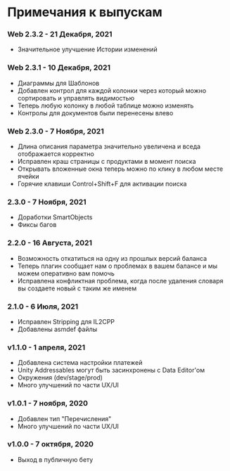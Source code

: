 # Примечания к выпускам

### Web 2.3.2 - 21 Декабря, 2021
* Значительное улучшение Истории изменений

### Web 2.3.1 - 10 Декабря, 2021
* Диаграммы для Шаблонов
* Добавлен контрол для каждой колонки через который можно сортировать и управлять видимостью
* Теперь любую колонку в любой таблице можно изменять
* Контролы для документов были перенесены влево

### Web 2.3.0 - 7 Ноября, 2021
* Длина описания параметра значительно увеличена и вседа отображается корректно
* Исправлен краш страницы с продуктами в момент поиска
* Открывать вложенные окна теперь можно по клику в любом месте ячейки
* Горячие клавиши Control+Shift+F для активации поиска

### 2.3.0 - 7 Ноября, 2021
* Доработки SmartObjects
* Фиксы багов

### 2.2.0 - 16 Августа, 2021
* Возможность откатиться на одну из прошлых версий баланса
* Теперь плагин сообщает нам о проблемах в вашем балансе и мы можем оперативно вам помочь
* Исправлена конфликтная проблема, когда после удаления словаря вы создаете новый с таким же именем

### 2.1.0 - 6 Июля, 2021
* Исправлен Stripping для IL2CPP
* Добавлены asmdef файлы

### v1.1.0 - 1 апреля, 2021
* Добавлена система настройки платежей
* Unity Addressables могут быть засинхронены с Data Editor'ом
* Окружения (dev/stage/prod)
* Много улучшений по части UX/UI

### v1.0.1 - 7 ноября, 2020
* Добавлен тип "Перечисления"
* Много улучшений по части UX/UI

### v1.0.0 - 7 октября, 2020
* Выход в публичную бету
